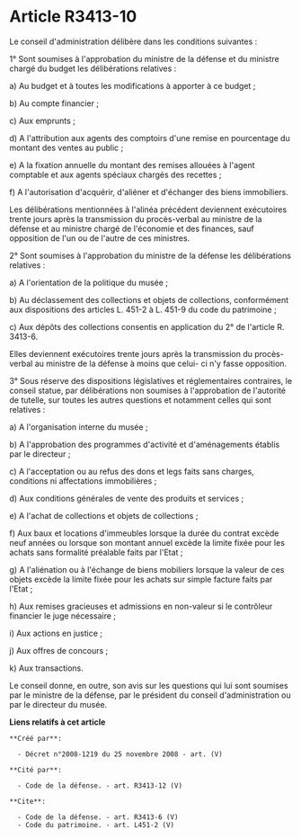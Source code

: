# Article R3413-10

Le conseil d'administration délibère dans les conditions suivantes : 

1° Sont soumises à l'approbation du ministre de la défense et du ministre chargé du budget les délibérations relatives : 

a) Au budget et à toutes les modifications à apporter à ce budget ; 

b) Au compte financier ; 

c) Aux emprunts ; 

d) A l'attribution aux agents des comptoirs d'une remise en pourcentage du montant des ventes au public ; 

e) A la fixation annuelle du montant des remises allouées à l'agent comptable et aux agents spéciaux chargés des recettes ; 

f) A l'autorisation d'acquérir, d'aliéner et d'échanger des biens immobiliers. 

Les délibérations mentionnées à l'alinéa précédent deviennent exécutoires trente jours après la transmission du procès-verbal
au ministre de la défense et au ministre chargé de l'économie et des finances, sauf opposition de l'un ou de l'autre de ces
ministres. 

2° Sont soumises à l'approbation du ministre de la défense les délibérations relatives : 

a) A l'orientation de la politique du musée ; 

b) Au déclassement des collections et objets de collections, conformément aux dispositions des articles L. 451-2 à L. 451-9
du code du patrimoine ; 

c) Aux dépôts des collections consentis en application du 2° de l'article R. 3413-6. 

Elles deviennent exécutoires trente jours après la transmission du procès-verbal au ministre de la défense à moins que celui-
ci n'y fasse opposition. 

3° Sous réserve des dispositions législatives et réglementaires contraires, le conseil statue, par délibérations non soumises
à l'approbation de l'autorité de tutelle, sur toutes les autres questions et notamment celles qui sont relatives : 

a) A l'organisation interne du musée ; 

b) A l'approbation des programmes d'activité et d'aménagements établis par le directeur ; 

c) A l'acceptation ou au refus des dons et legs faits sans charges, conditions ni affectations immobilières ; 

d) Aux conditions générales de vente des produits et services ; 

e) A l'achat de collections et objets de collections ; 

f) Aux baux et locations d'immeubles lorsque la durée du contrat excède neuf années ou lorsque son montant annuel excède la
limite fixée pour les achats sans formalité préalable faits par l'Etat ; 

g) A l'aliénation ou à l'échange de biens mobiliers lorsque la valeur de ces objets excède la limite fixée pour les achats
sur simple facture faits par l'Etat ; 

h) Aux remises gracieuses et admissions en non-valeur si le contrôleur financier le juge nécessaire ; 

i) Aux actions en justice ; 

j) Aux offres de concours ; 

k) Aux transactions. 

Le conseil donne, en outre, son avis sur les questions qui lui sont soumises par le ministre de la défense, par le président
du conseil d'administration ou par le directeur du musée.

**Liens relatifs à cet article**

	**Créé par**:

	  - Décret n°2008-1219 du 25 novembre 2008 - art. (V)

	**Cité par**:

	  - Code de la défense. - art. R3413-12 (V)

	**Cite**:

	  - Code de la défense. - art. R3413-6 (V)
	  - Code du patrimoine. - art. L451-2 (V)
